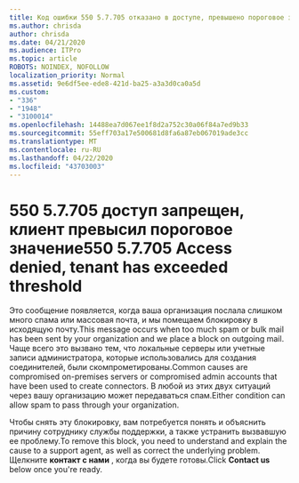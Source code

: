 ```yaml
---
title: Код ошибки 550 5.7.705 отказано в доступе, превышено пороговое значение для клиента
ms.author: chrisda
author: chrisda
ms.date: 04/21/2020
ms.audience: ITPro
ms.topic: article
ROBOTS: NOINDEX, NOFOLLOW
localization_priority: Normal
ms.assetid: 9e6df5ee-ede8-421d-ba25-a3a3d0ca0a5d
ms.custom:
- "336"
- "1948"
- "3100014"
ms.openlocfilehash: 14488ea7d067ee1f8d2a752c30a06f84a7ed9b33
ms.sourcegitcommit: 55eff703a17e500681d8fa6a87eb067019ade3cc
ms.translationtype: MT
ms.contentlocale: ru-RU
ms.lasthandoff: 04/22/2020
ms.locfileid: "43703003"
---
```

# <a name="550-57705-access-denied-tenant-has-exceeded-threshold"></a><span data-ttu-id="5bc4e-102">550 5.7.705 доступ запрещен, клиент превысил пороговое значение</span><span class="sxs-lookup"><span data-stu-id="5bc4e-102">550 5.7.705 Access denied, tenant has exceeded threshold</span></span>

<span data-ttu-id="5bc4e-103">Это сообщение появляется, когда ваша организация послала слишком много спама или массовая почта, и мы помещаем блокировку в исходящую почту.</span><span class="sxs-lookup"><span data-stu-id="5bc4e-103">This message occurs when too much spam or bulk mail has been sent by your organization and we place a block on outgoing mail.</span></span>
<span data-ttu-id="5bc4e-104">Чаще всего это вызвано тем, что локальные серверы или учетные записи администратора, которые использовались для создания соединителей, были скомпрометированы.</span><span class="sxs-lookup"><span data-stu-id="5bc4e-104">Common causes are compromised on-premises servers or compromised admin accounts that have been used to create connectors.</span></span> <span data-ttu-id="5bc4e-105">В любой из этих двух ситуаций через вашу организацию может передаваться спам.</span><span class="sxs-lookup"><span data-stu-id="5bc4e-105">Either condition can allow spam to pass through your organization.</span></span>

<span data-ttu-id="5bc4e-106">Чтобы снять эту блокировку, вам потребуется понять и объяснить причину сотруднику службы поддержки, а также устранить вызвавшую ее проблему.</span><span class="sxs-lookup"><span data-stu-id="5bc4e-106">To remove this block, you need to understand and explain the cause to a support agent, as well as correct the underlying problem.</span></span>
<span data-ttu-id="5bc4e-107">Щелкните **контакт с нами** , когда вы будете готовы.</span><span class="sxs-lookup"><span data-stu-id="5bc4e-107">Click **Contact us** below once you're ready.</span></span>
